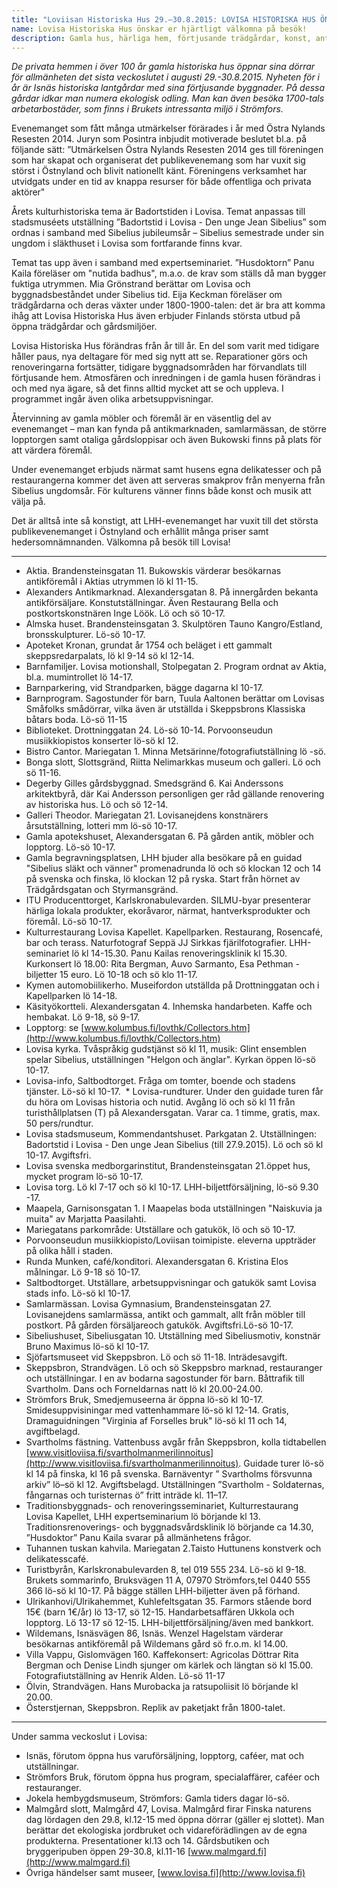 ```yaml
---
title: "Loviisan Historiska Hus 29.–30.8.2015: LOVISA HISTORISKA HUS ÖNSKAR ER HJÄRTLIGT VÄLKOMNA PÅ BESÖK!"
name: Lovisa Historiska Hus önskar er hjärtligt välkomna på besök!
description: Gamla hus, härliga hem, förtjusande trädgårdar, konst, antikviteter och otaliga lopptorg samt läcker närmat i en idyllisk småstadsmiljö intill havet.
---
```

*De privata hemmen i över 100 år gamla historiska hus öppnar sina dörrar för allmänheten det sista veckoslutet i augusti 29.-30.8.2015. Nyheten för i år är Isnäs historiska lantgårdar med sina förtjusande byggnader. På dessa gårdar idkar man numera ekologisk odling.  Man kan även besöka 1700-tals arbetarbostäder, som finns i Brukets intressanta  miljö i Strömfors.*

Evenemanget som fått många utmärkelser förärades i år med Östra Nylands Resesten 2014. Juryn som Posintra inbjudit motiverade beslutet bl.a. på följande sätt: ”Utmärkelsen Östra Nylands Resesten 2014 ges till föreningen som har skapat och organiserat det publikevenemang som har vuxit sig störst i Östnyland och blivit nationellt känt. Föreningens verksamhet har utvidgats under en tid av knappa resurser för både offentliga och privata aktörer" 

Årets kulturhistoriska tema är Badortstiden i Lovisa. Temat anpassas till stadsmuséets utställning ”Badortstid i Lovisa - Den unge Jean Sibelius” som ordnas i samband med Sibelius jubileumsår – Sibelius semestrade under sin ungdom i släkthuset i Lovisa som fortfarande finns kvar.

Temat tas upp även i samband med expertseminariet. ”Husdoktorn” Panu Kaila föreläser om "nutida badhus", m.a.o. de krav som ställs då man bygger fuktiga utrymmen. Mia Grönstrand berättar om Lovisa och byggnadsbeståndet under Sibelius tid. Eija Keckman föreläser om trädgårdarna och deras växter under 1800-1900-talen: det är bra att komma ihåg att Lovisa Historiska Hus även erbjuder Finlands största utbud på öppna trädgårdar och gårdsmiljöer.

Lovisa Historiska Hus förändras från år till år. En del som varit med tidigare håller paus, nya deltagare för med sig nytt att se. Reparationer görs och renoveringarna fortsätter, tidigare byggnadsområden har förvandlats till förtjusande hem.  Atmosfären och inredningen i de gamla husen förändras i och med nya ägare, så det finns alltid mycket att se och uppleva. I programmet ingår även olika arbetsuppvisningar.

Återvinning av gamla möbler och föremål är en väsentlig del av evenemanget – man kan fynda på antikmarknaden, samlarmässan, de större lopptorgen samt otaliga gårdsloppisar och även Bukowski finns på plats för att värdera föremål.

Under evenemanget erbjuds närmat samt husens egna delikatesser och på restaurangerna kommer det även att serveras smakprov från menyerna från Sibelius ungdomsår. För kulturens vänner finns både konst och musik att välja på. 

Det är alltså inte så konstigt, att LHH-evenemanget har vuxit till det största publikevenemanget i Östnyland och erhållit många priser samt hedersomnämnanden. Välkomna på besök till Lovisa!

---

* Aktia. Brandensteinsgatan 11. Bukowskis värderar besökarnas antikföremål i Aktias utrymmen lö kl 11-15.
* Alexanders Antikmarknad.  Alexandersgatan 8. På innergården bekanta antikförsäljare. Konstutställningar. Även Restaurang Bella och postkortskonstnären Inge Löök. Lö och sö 10-17.
* Almska huset. Brandensteinsgatan 3. Skulptören Tauno Kangro/Estland, bronsskulpturer.  Lö-sö 10-17. 
* Apoteket Kronan, grundat år 1754 och beläget i ett gammalt skeppsredarpalats, lö kl 9-14 sö kl 12-14. 
* Barnfamiljer. Lovisa motionshall, Stolpegatan 2. Program ordnat av Aktia, bl.a. mumintrollet lö 14-17.
* Barnparkering, vid Strandparken, bägge dagarna kl 10-17.
* Barnprogram. Sagostunder för barn, Tuula Aaltonen berättar om Lovisas Småfolks smådörrar, vilka även är utställda i Skeppsbrons Klassiska båtars boda.  Lö-sö 11-15
* Biblioteket. Drottninggatan 24. Lö-sö 10-14. Porvoonseudun musiikkiopistos konserter lö-sö kl 12.
* Bistro Cantor. Mariegatan 1.  Minna Metsärinne/fotografiutställning lö -sö.
* Bonga slott, Slottsgränd, Riitta Nelimarkkas museum och galleri. Lö och sö 11-16. 
* Degerby Gilles gårdsbyggnad. Smedsgränd 6. Kai Anderssons arkitektbyrå, där Kai Andersson personligen ger råd gällande renovering av historiska hus. Lö och sö 12-14.
* Galleri Theodor. Mariegatan 21. Lovisanejdens konstnärers årsutställning, lotteri mm lö-sö 10-17.
* Gamla apotekshuset, Alexandersgatan 6. På gården antik, möbler och lopptorg. Lö-sö 10-17.
* Gamla begravningsplatsen, LHH bjuder alla besökare på en guidad "Sibelius släkt och vänner" promenadrunda lö och sö klockan 12 och 14 på svenska och finska, lö klockan 12 på ryska. Start från hörnet av Trädgårdsgatan och Styrmansgränd.
* ITU Producenttorget, Karlskronabulevarden. SILMU-byar presenterar härliga lokala produkter, ekoråvaror, närmat, hantverksprodukter och föremål. Lö-sö 10-17.
* Kulturrestaurang Lovisa Kapellet. Kapellparken. Restaurang, Rosencafé, bar och terass. Naturfotograf Seppä JJ Sirkkas fjärilfotografier.  LHH-seminariet lö kl 14-15.30. Panu Kailas renoveringsklinik kl 15.30. Kurkonsert lö 18.00: Rita Bergman, Auvo Sarmanto, Esa Pethman - biljetter 15 euro.  Lö 10-18 och sö klo 11-17. 
* Kymen automobiilikerho. Museifordon utställda på Drottninggatan och i Kapellparken lö 14-18.
* Käsityökortteli. Alexandersgatan 4. Inhemska handarbeten. Kaffe och hembakat. Lö 9-18, sö 9-17.
* Lopptorg: se [www.kolumbus.fi/lovthk/Collectors.htm](http://www.kolumbus.fi/lovthk/Collectors.htm)
* Lovisa kyrka.  Tvåspråkig gudstjänst sö kl 11, musik: Glint ensemblen spelar Sibelius, utställningen "Helgon och änglar". Kyrkan öppen lö-sö 10-17.  
* Lovisa-info, Saltbodtorget.  Fråga om tomter, boende och stadens tjänster. Lö-sö kl 10-17.
 * Lovisa-rundturer. Under den guidade turen får du höra om Lovisas historia och nutid. Avgång lö och sö kl 11 från turisthållplatsen (T) på Alexandersgatan. Varar ca. 1 timme, gratis, max. 50 pers/rundtur.
* Lovisa stadsmuseum, Kommendantshuset. Parkgatan 2. Utställningen: Badortstid i Lovisa - Den unge Jean Sibelius (till 27.9.2015). Lö och sö kl 10-17. Avgiftsfri.
* Lovisa svenska medborgarinstitut, Brandensteinsgatan 21.öppet hus, mycket program lö-sö 10-17.   
* Lovisa torg. Lö kl 7-17 och sö kl 10-17. LHH-biljettförsäljning, lö-sö 9.30 -17.
* Maapela, Garnisonsgatan 1. I Maapelas boda utställningen "Naiskuvia ja muita" av Marjatta Paasilahti.
* Mariegatans parkområde: Utställare och gatukök, lö och sö 10-17.
* Porvoonseudun musiikkiopisto/Loviisan toimipiste. eleverna uppträder på olika håll i staden.
* Runda Munken, café/konditori. Alexandersgatan 6. Kristina Elos målningar. Lö 9-18 sö 10-17.
* Saltbodtorget.  Utställare, arbetsuppvisningar och gatukök samt Lovisa stads info. Lö-sö kl 10-17.
* Samlarmässan. Lovisa Gymnasium, Brandensteinsgatan 27. Lovisanejdens samlarmässa, antikt och gammalt, allt från möbler till postkort. På gården försäljareoch gatukök. Avgiftsfri.Lö-sö 10-17.
* Sibeliushuset, Sibeliusgatan 10. Utställning med Sibeliusmotiv, konstnär Bruno Maximus lö-sö kl 10-17. 
* Sjöfartsmuseet vid Skeppsbron. Lö och sö 11-18. Inträdesavgift.
* Skeppsbron, Strandvägen. Lö och sö Skeppsbro marknad, restauranger och utställningar. I en av bodarna sagostunder för barn. Båttrafik till Svartholm. Dans och Forneldarnas natt lö kl 20.00-24.00. 
* Strömfors Bruk, Smedjemuseerna är öppna lö-sö kl 10-17. Smidesuppvisiningar med vattenhammare lö-sö kl 12-14. Gratis, Dramaguidningen "Virginia af Forselles bruk" lö-sö kl 11 och 14, avgiftbelagd.
* Svartholms fästning. Vattenbuss avgår från Skeppsbron, kolla tidtabellen [www.visitloviisa.fi/svartholmanmerilinnoitus](http://www.visitloviisa.fi/svartholmanmerilinnoitus). Guidade turer lö-sö kl 14 på finska, kl 16 på svenska. Barnäventyr ” Svartholms försvunna arkiv” lö–sö kl 12. Avgiftsbelagd. Utställningen ”Svartholm - Soldaternas, fångarnas och turisternas ö” fritt inträde kl. 11–17.
* Traditionsbyggnads- och renoveringsseminariet, Kulturrestaurang Lovisa Kapellet, LHH expertseminarium lö börjande kl 13. Traditionsrenoverings- och byggnadsvårdsklinik lö börjande ca 14.30, ”Husdoktor” Panu Kaila svarar på allmänhetens frågor. 
* Tuhannen tuskan kahvila.  Mariegatan 2.Taisto Huttunens konstverk och delikatesscafé.
* Turistbyrån, Karlskronabulevarden 8, tel 019 555 234. Lö-sö kl 9-18. Brukets sommarinfo, Bruksvägen 11 A, 07970 Strömfors,tel 0440 555 366  lö-sö kl 10-17. På bägge ställen LHH-biljetter även på förhand.
* Ulrikanhovi/Ulrikahemmet, Kuhlefeltsgatan 35. Farmors stående bord 15€ (barn 1€/år) lö 13-17, sö 12-15. Handarbetsaffären Ukkola och lopptorg. Lö 13-17 sö 12-15. LHH-biljettförsäljning/även med bankkort. 
* Wildemans, Isnäsvägen 86, Isnäs. Wenzel Hagelstam värderar besökarnas antikföremål på Wildemans gård  sö fr.o.m. kl 14.00.
* Villa Vappu, Gislomvägen 160. Kaffekonsert: Agricolas Döttrar Rita Bergman och Denise Lindh sjunger om kärlek och längtan sö kl 15.00. Fotografiutställning av Henrik Alden. Lö-sö 11-17
* Ölvin, Strandvägen. Hans Murobacka ja ratsupoliisit lö börjande kl 20.00.
* Österstjernan, Skeppsbron. Replik av paketjakt från 1800-talet. 

---

Under samma veckoslut i Lovisa:

* Isnäs, förutom öppna hus varuförsäljning, lopptorg, caféer, mat och utställningar.
* Strömfors Bruk, förutom öppna hus program, specialaffärer, caféer och restauranger.
* Jokela hembygdsmuseum, Strömfors: Gamla tiders dagar lö-sö.
* Malmgård slott, Malmgård 47, Lovisa. Malmgård firar Finska naturens dag lördagen den 29.8, kl.12-15 med öppna dörrar (gäller ej slottet). Man berättar det ekologiska jordbruket och vidareförädlingen av de egna produkterna. Presentationer kl.13 och 14. Gårdsbutiken och bryggeripuben öppen 29-30.8, kl.11-16  [www.malmgard.fi](http://www.malmgard.fi)
* Övriga händelser samt museer, [www.lovisa.fi](http://www.lovisa.fi)
